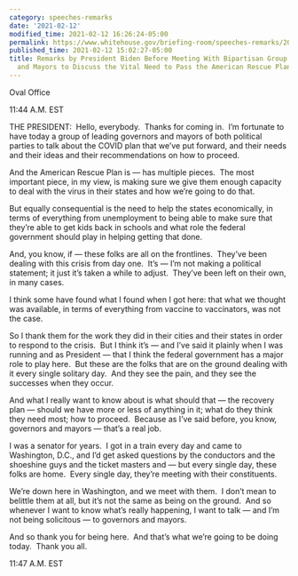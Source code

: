 ```yaml
---
category: speeches-remarks
date: '2021-02-12'
modified_time: 2021-02-12 16:26:24-05:00
permalink: https://www.whitehouse.gov/briefing-room/speeches-remarks/2021/02/12/remarks-by-president-biden-before-meeting-with-bipartisan-group-of-governors-and-mayors-to-discuss-the-vital-need-to-pass-the-american-rescue-plan/
published_time: 2021-02-12 15:02:27-05:00
title: Remarks by President Biden Before Meeting With Bipartisan Group of Governors
  and Mayors to Discuss the Vital Need to Pass the American Rescue Plan
---
```

 
Oval Office

11:44 A.M. EST

THE PRESIDENT:  Hello, everybody.  Thanks for coming in.  I’m fortunate
to have today a group of leading governors and mayors of both political
parties to talk about the COVID plan that we’ve put forward, and their
needs and their ideas and their recommendations on how to proceed. 

And the American Rescue Plan is — has multiple pieces.  The most
important piece, in my view, is making sure we give them enough capacity
to deal with the virus in their states and how we’re going to do that.

But equally consequential is the need to help the states economically,
in terms of everything from unemployment to being able to make sure that
they’re able to get kids back in schools and what role the federal
government should play in helping getting that done.

And, you know, if — these folks are all on the frontlines.  They’ve been
dealing with this crisis from day one.  It’s — I’m not making a
political statement; it just it’s taken a while to adjust.  They’ve been
left on their own, in many cases.

I think some have found what I found when I got here: that what we
thought was available, in terms of everything from vaccine to
vaccinators, was not the case. 

So I thank them for the work they did in their cities and their states
in order to respond to the crisis.  But I think it’s — and I’ve said it
plainly when I was running and as President — that I think the federal
government has a major role to play here.  But these are the folks that
are on the ground dealing with it every single solitary day.  And they
see the pain, and they see the successes when they occur. 

And what I really want to know about is what should that — the recovery
plan — should we have more or less of anything in it; what do they think
they need most; how to proceed.  Because as I’ve said before, you know,
governors and mayors — that’s a real job. 

I was a senator for years.  I got in a train every day and came to
Washington, D.C., and I’d get asked questions by the conductors and the
shoeshine guys and the ticket masters and — but every single day, these
folks are home.  Every single day, they’re meeting with their
constituents. 

We’re down here in Washington, and we meet with them.  I don’t mean to
belittle them at all, but it’s not the same as being on the ground.  And
so whenever I want to know what’s really happening, I want to talk — and
I’m not being solicitous — to governors and mayors.

And so thank you for being here.  And that’s what we’re going to be
doing today.  Thank you all.

11:47 A.M. EST
